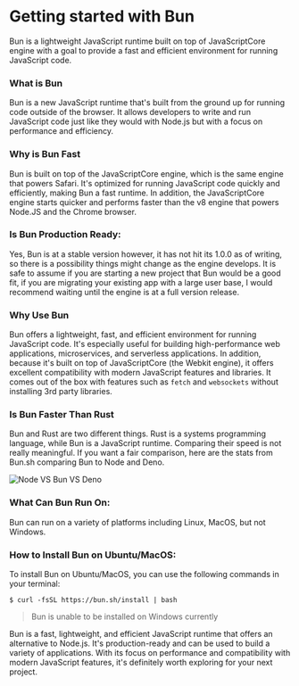 # Getting started with Bun
Bun is a lightweight JavaScript runtime built on top of JavaScriptCore engine with a goal to provide a fast and efficient environment for running JavaScript code.

### What is Bun
Bun is a new JavaScript runtime that's built from the ground up for running code outside of the browser. It allows developers to write and run JavaScript code just like they would with Node.js but with a focus on performance and efficiency.

### Why is Bun Fast
Bun is built on top of the JavaScriptCore engine, which is the same engine that powers Safari. It's optimized for running JavaScript code quickly and efficiently, making Bun a fast runtime. In addition, the JavaScriptCore engine starts quicker and performs faster than the v8 engine that powers Node.JS and the Chrome browser.

### Is Bun Production Ready:
Yes, Bun is at a stable version however, it has not hit its 1.0.0 as of writing, so there is a possibility things might change as the engine develops. It is safe to assume if you are starting a new project that Bun would be a good fit, if you are migrating your existing app with a large user base, I would recommend waiting until the engine is at a full version release.

### Why Use Bun
Bun offers a lightweight, fast, and efficient environment for running JavaScript code. It's especially useful for building high-performance web applications, microservices, and serverless applications. In addition, because it's built on top of JavaScriptCore (the Webkit engine), it offers excellent compatibility with modern JavaScript features and libraries. It comes out of the box with features such as `fetch` and `websockets` without installing 3rd party libraries.

### Is Bun Faster Than Rust
Bun and Rust are two different things. Rust is a systems programming language, while Bun is a JavaScript runtime. Comparing their speed is not really meaningful. If you want a fair comparison, here are the stats from Bun.sh comparing Bun to Node and Deno.

![Node VS Bun VS Deno](/assets/07s58p2mozhdiex/e1vaaeuy4oc2sa3/bun_MvkHQbuEcG.webp)

### What Can Bun Run On:
Bun can run on a variety of platforms including Linux, MacOS, but not Windows.

### How to Install Bun on Ubuntu/MacOS:
To install Bun on Ubuntu/MacOS, you can use the following commands in your terminal:

```
$ curl -fsSL https://bun.sh/install | bash
```

> Bun is unable to be installed on Windows currently

Bun is a fast, lightweight, and efficient JavaScript runtime that offers an alternative to Node.js. It's production-ready and can be used to build a variety of applications. With its focus on performance and compatibility with modern JavaScript features, it's definitely worth exploring for your next project.